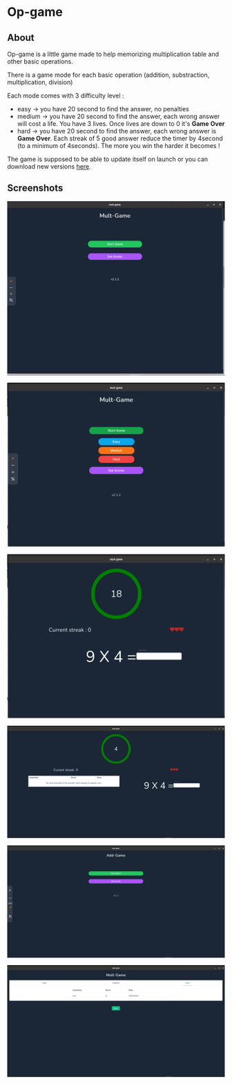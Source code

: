 # Op-game

## About

Op-game is a little game made to help memorizing multiplication table and other basic operations.

There is a game mode for each basic operation (addition, substraction, multiplication, division)

Each mode comes with 3 difficulty level :
- easy -> you have 20 second to find the answer, no penalties
- medium -> you have 20 second to find the answer, each wrong answer will cost a life. You have 3 lives. Once lives are down to 0 it's **Game Over**
- hard -> you have 20 second to find the answer, each wrong answer is **Game Over**. Each streak of 5 good answer reduce the timer by 4second (to a minimum of 4seconds). The more you win the harder it becomes !

The game is supposed to be able to update itself on launch or you can download new versions [here](https://github.com/mJehanno/op-game/releases/).

## Screenshots

![main menu picture](<Screenshot from 2024-06-16 09-19-47.png>)

![difficulty level menu picture](<Screenshot from 2024-06-16 09-21-27.png>)

![medium mult game picture](<Screenshot from 2024-06-16 09-21-40.png>)

![medium mult game fullscreen mode picture](<Screenshot from 2024-06-16 09-22-03.png>)

![other game selected picture](<Screenshot from 2024-06-16 09-22-52.png>)

![scoreboard picture](<Screenshot from 2024-06-16 09-23-40.png>)